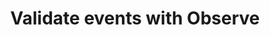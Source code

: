 ---
title: "Validate events with Observe"
source: "https://help.amplitude.com/hc/en-us/articles/5078870942363-Validate-events-with-Observe"
id: dd311a35-601e-4713-b0cd-49fece790c20
---